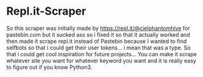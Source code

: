 # Repl.it-Scraper
So this scraper was initially made by https://repl.it/@cielphantomhive for pastebin.com but it sucked ass so i fixed it so that it actually worked and then made it scrape repl.it instead of Pastebin because I wanted to find selfbots so that i could get their user tokens... i mean that was a type. So that i could get cool inspiration for future projects... You can make it scrape whatever site you want for whatever keyword you want and it is really easy to figure out if you know Python3.  
